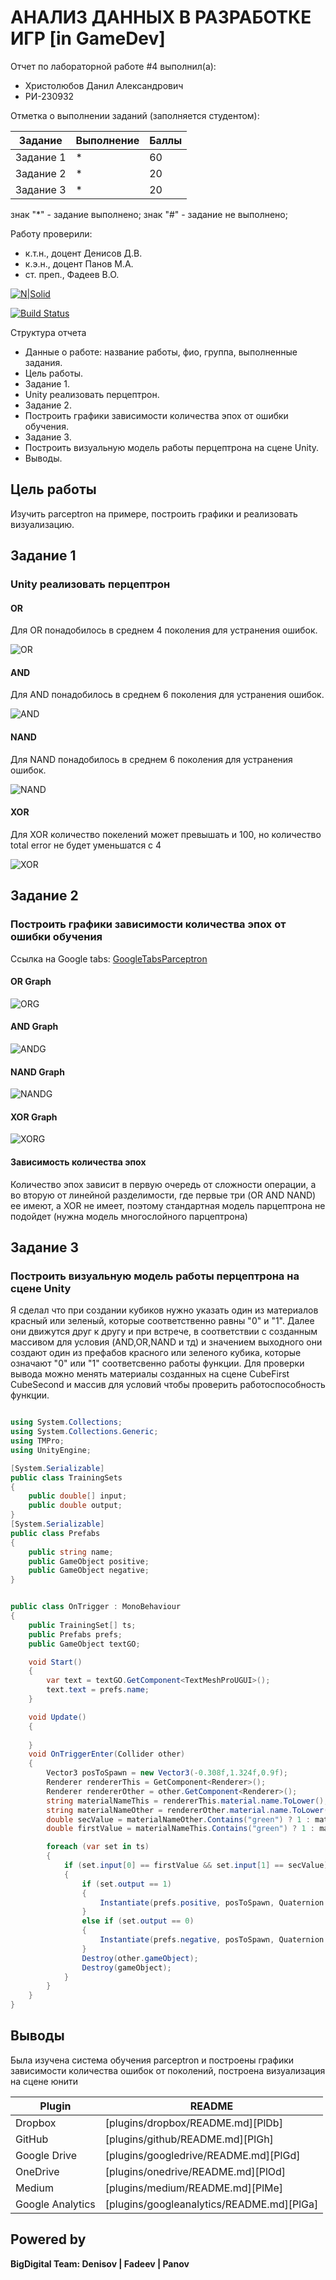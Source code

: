 # АНАЛИЗ ДАННЫХ В РАЗРАБОТКЕ ИГР [in GameDev]
Отчет по лабораторной работе #4 выполнил(а):
- Христолюбов Данил Александрович
- РИ-230932

Отметка о выполнении заданий (заполняется студентом):

| Задание | Выполнение | Баллы |
| ------ | ------ | ------ |
| Задание 1 | * | 60 |
| Задание 2 | * | 20 |
| Задание 3 | * | 20 |

знак "*" - задание выполнено; знак "#" - задание не выполнено;

Работу проверили:
- к.т.н., доцент Денисов Д.В.
- к.э.н., доцент Панов М.А.
- ст. преп., Фадеев В.О.

[![N|Solid](https://cldup.com/dTxpPi9lDf.thumb.png)](https://nodesource.com/products/nsolid)

[![Build Status](https://travis-ci.org/joemccann/dillinger.svg?branch=master)](https://travis-ci.org/joemccann/dillinger)

Структура отчета

- Данные о работе: название работы, фио, группа, выполненные задания.
- Цель работы.
- Задание 1.
- Unity реализовать перцептрон.
- Задание 2.
- Построить графики зависимости количества эпох от ошибки  обучения.
- Задание 3.
- Построить визуальную модель работы перцептрона на сцене Unity.
- Выводы.

## Цель работы
Изучить parceptron на примере, построить графики и реализовать визуализацию.




## Задание 1
### Unity реализовать перцептрон


#### OR
Для OR понадобилось в среднем 4 поколения для устранения ошибок.

![OR](https://github.com/splitxd/bigDigital/blob/main/HW4/OR.png)


#### AND
Для AND понадобилось в среднем 6 поколения для устранения ошибок.

![AND](https://github.com/splitxd/bigDigital/blob/main/HW4/OR.png)


#### NAND
Для NAND понадобилось в среднем 6 поколения для устранения ошибок.

![NAND](https://github.com/splitxd/bigDigital/blob/main/HW4/NAND.png)


#### XOR
Для XOR количество покелений может превышать и 100, но количество total error не будет уменьшатся с 4

![XOR](https://github.com/splitxd/bigDigital/blob/main/HW4/XOR.png)


## Задание 2
###  Построить графики зависимости количества эпох от ошибки  обучения 

Ссылка на Google tabs: [GoogleTabsParceptron](https://docs.google.com/spreadsheets/d/1kbM_nu7W_YPP1ITvdtGqjT1RNt-BHocHr7JBATfzEHc/edit?usp=sharing)

#### OR Graph

![ORG](https://github.com/splitxd/bigDigital/blob/main/HW4/ORG.png)

#### AND Graph

![ANDG](https://github.com/splitxd/bigDigital/blob/main/HW4/ANDG.png)

#### NAND Graph

![NANDG](https://github.com/splitxd/bigDigital/blob/main/HW4/NANDG.png)

#### XOR Graph

![XORG](https://github.com/splitxd/bigDigital/blob/main/HW4/XORG.png)


#### Зависимость количества эпох

Количество эпох зависит в первую очередь от сложности операции, а во вторую
от линейной разделимости, где первые три (OR AND NAND) ее имеют, а 
XOR не имеет, поэтому стандартная модель парцептрона не подойдет
(нужна модель многослойного парцептрона)

## Задание 3
### Построить визуальную модель работы перцептрона на сцене Unity

Я сделал что при создании кубиков нужно указать один из материалов 
красный или зеленый, которые соответственно равны "0" и "1". Далее они движутся 
друг к другу и при встрече, в соответствии с созданным массивом для условия (AND,OR,NAND и тд)
и значением выходного они создают один из префабов красного или зеленого кубика, которые означают
"0" или "1" соответсвенно работы функции. Для проверки вывода можно менять материалы созданных 
на сцене CubeFirst CubeSecond и массив для условий чтобы проверить работоспособность функции.

```csharp

using System.Collections;
using System.Collections.Generic;
using TMPro;
using UnityEngine;

[System.Serializable]
public class TrainingSets
{
	public double[] input;
	public double output;
}
[System.Serializable]
public class Prefabs
{
    public string name;
	public GameObject positive;
    public GameObject negative;
}


public class OnTrigger : MonoBehaviour
{
    public TrainingSet[] ts;
    public Prefabs prefs;
    public GameObject textGO;

    void Start()
    {
        var text = textGO.GetComponent<TextMeshProUGUI>();
        text.text = prefs.name;
    }

    void Update()
    {
        
    }
    void OnTriggerEnter(Collider other)
    {
        Vector3 posToSpawn = new Vector3(-0.308f,1.324f,0.9f);
        Renderer rendererThis = GetComponent<Renderer>();
        Renderer rendererOther = other.GetComponent<Renderer>();
        string materialNameThis = rendererThis.material.name.ToLower();
        string materialNameOther = rendererOther.material.name.ToLower();
        double secValue = materialNameOther.Contains("green") ? 1 : materialNameOther.Contains("red") ? 0 : -1;
        double firstValue = materialNameThis.Contains("green") ? 1 : materialNameThis.Contains("red") ? 0 : -1;

        foreach (var set in ts)
        {
            if (set.input[0] == firstValue && set.input[1] == secValue)
            {
                if (set.output == 1)
                {
                    Instantiate(prefs.positive, posToSpawn, Quaternion.identity);
                }
                else if (set.output == 0)
                {
                    Instantiate(prefs.negative, posToSpawn, Quaternion.identity);
                }
                Destroy(other.gameObject);
                Destroy(gameObject);
            }
        }  
    }
}
```



## Выводы

Была изучена система обучения parceptron и построены графики зависимости количества ошибок от поколений, 
построена визуализация на сцене юнити

| Plugin | README |
| ------ | ------ |
| Dropbox | [plugins/dropbox/README.md][PlDb] |
| GitHub | [plugins/github/README.md][PlGh] |
| Google Drive | [plugins/googledrive/README.md][PlGd] |
| OneDrive | [plugins/onedrive/README.md][PlOd] |
| Medium | [plugins/medium/README.md][PlMe] |
| Google Analytics | [plugins/googleanalytics/README.md][PlGa] |

## Powered by

**BigDigital Team: Denisov | Fadeev | Panov**
